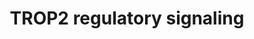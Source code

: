 ---
annotations:
- id: PW:0000605
  parent: disease pathway
  type: Pathway Ontology
  value: cancer pathway
- id: DOID:10534
  parent: disease of cellular proliferation
  type: Disease Ontology
  value: stomach cancer
- id: PW:0000003
  parent: signaling pathway
  type: Pathway Ontology
  value: signaling pathway
authors:
- Rex D A B
- Eweitz
- Khanspers
- Egonw
citedin: ''
communities: []
description: Schematic representation of TROP2 mediated signaling mechanism in different
  types of cancers
last-edited: 2025-07-25
ndex: null
organisms:
- Homo sapiens
redirect_from:
- /index.php/Pathway:WP5300
- /instance/WP5300
- /instance/WP5300_r140090
revision: r140090
schema-jsonld:
- '@context': https://schema.org/
  '@id': https://wikipathways.github.io/pathways/WP5300.html
  '@type': Dataset
  creator:
    '@type': Organization
    name: WikiPathways
  description: Schematic representation of TROP2 mediated signaling mechanism in different
    types of cancers
  keywords:
  - ABCC1
  - ACVRL1
  - ADAM10
  - ADAM17
  - AKT1
  - AP1
  - AR
  - BAX
  - BCL2
  - CASP3
  - CCND1
  - CCNE1
  - CD56
  - CDH1
  - CDK2
  - CDK4
  - CDKN1B
  - CDKN2A
  - CLDN1
  - CLDN7
  - CREB1
  - CTNNB1
  - Ca²⁺
  - EGFR
  - FN1
  - IGF1
  - IGF1R
  - IGF2
  - IGF2R
  - ITGA5
  - ITGB1
  - JAK2
  - JUN
  - MAPK1
  - MAPK3
  - MAPK8
  - MAPK9
  - MDK
  - MMP13
  - MMP2
  - MYC
  - NFKB1
  - NOTCH1
  - OCT3/4
  - PAK4
  - PARP1
  - PDPK1
  - PECAM1
  - PIK3R1
  - PRKAA2
  - PRKCA
  - PRKCD
  - PSA
  - PSEN1
  - PSEN2
  - PSMA
  - PTEN
  - PTK2
  - RAC1
  - RACK1
  - RB1
  - SOX2
  - SRC
  - STAT1
  - STAT3
  - SYP
  - TACSTD2
  - TLN1
  - TP63
  - VIM
  license: CC0
  name: TROP2 regulatory signaling
seo: CreativeWork
title: TROP2 regulatory signaling
wpid: WP5300
---
